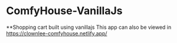 # ComfyHouse-VanillaJs
**Shopping cart built using vanillajs 
This app can also be viewed in https://clownlee-comfyhouse.netlify.app/
